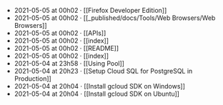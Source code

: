 - 2021-05-05 at 00h02 · [[Firefox Developer Edition]]
- 2021-05-05 at 00h02 · [[_published/docs/Tools/Web Browsers/Web Browsers]]
- 2021-05-05 at 00h02 · [[APIs]]
- 2021-05-05 at 00h02 · [[index]]
- 2021-05-05 at 00h02 · [[README]]
- 2021-05-05 at 00h02 · [[index]]
- 2021-05-04 at 23h58 · [[Using Pool]]
- 2021-05-04 at 20h23 · [[Setup Cloud SQL for PostgreSQL in Production]]
- 2021-05-04 at 20h04 · [[Install gcloud SDK on Windows]]
- 2021-05-04 at 20h04 · [[Install gcloud SDK on Ubuntu]]
